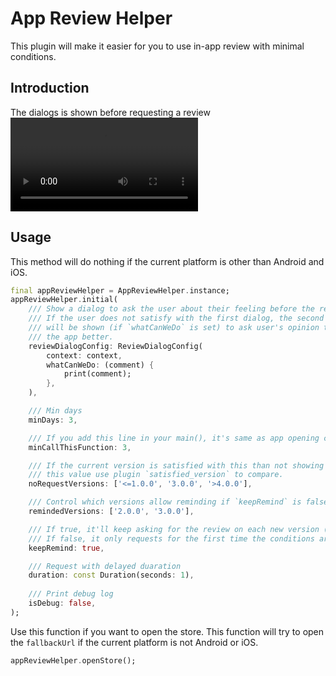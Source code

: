 # App Review Helper

This plugin will make it easier for you to use in-app review with minimal conditions.

## Introduction

The dialogs is shown before requesting a review
![Alt Text](https://raw.githubusercontent.com/vnniz/app_review_helper/main/assets/intro/ReviewHelperComment.webm)

## Usage

This method will do nothing if the current platform is other than Android and iOS.

``` dart
final appReviewHelper = AppReviewHelper.instance;
appReviewHelper.initial(
    /// Show a dialog to ask the user about their feeling before the review.
    /// If the user does not satisfy with the first dialog, the second dialog
    /// will be shown (if `whatCanWeDo` is set) to ask user's opinion to make
    /// the app better. 
    reviewDialogConfig: ReviewDialogConfig(
        context: context,
        whatCanWeDo: (comment) {
            print(comment);
        },
    ),

    /// Min days
    minDays: 3,

    /// If you add this line in your main(), it's same as app opening count
    minCallThisFunction: 3,

    /// If the current version is satisfied with this than not showing the request
    /// this value use plugin `satisfied_version` to compare.
    noRequestVersions: ['<=1.0.0', '3.0.0', '>4.0.0'],

    /// Control which versions allow reminding if `keepRemind` is false
    remindedVersions: ['2.0.0', '3.0.0'],

    /// If true, it'll keep asking for the review on each new version (and satisfy with all the above conditions).
    /// If false, it only requests for the first time the conditions are satisfied.
    keepRemind: true,

    /// Request with delayed duaration
    duration: const Duration(seconds: 1),
    
    /// Print debug log
    isDebug: false,
);
```

Use this function if you want to open the store. This function will try to open the `fallbackUrl` if the current platform is not Android or iOS.

``` dart
appReviewHelper.openStore();
```
